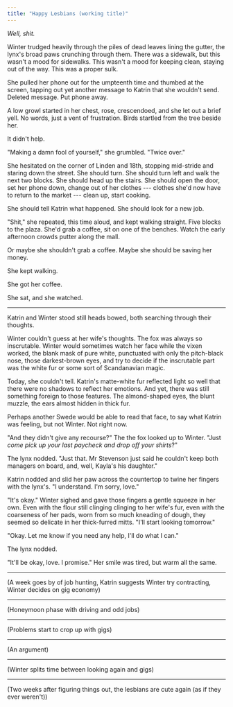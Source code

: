 ```yaml
---
title: "Happy Lesbians (working title)"
---
```


*Well, shit.*

Winter trudged heavily through the piles of dead leaves lining the gutter, the lynx's broad paws crunching through them. There was a sidewalk, but this wasn't a mood for sidewalks. This wasn't a mood for keeping clean, staying out of the way. This was a proper sulk.

She pulled her phone out for the umpteenth time and thumbed at the screen, tapping out yet another message to Katrin that she wouldn't send. Deleted message. Put phone away.

A low growl started in her chest, rose, crescendoed, and she let out a brief yell. No words, just a vent of frustration. Birds startled from the tree beside her.

It didn't help.

"Making a damn fool of yourself," she grumbled. "Twice over."

She hesitated on the corner of Linden and 18th, stopping mid-stride and staring down the street. She should turn. She should turn left and walk the next two blocks. She should head up the stairs. She should open the door, set her phone down, change out of her clothes --- clothes she'd now have to return to the market --- clean up, start cooking.

She should tell Katrin what happened. She should look for a new job.

"Shit," she repeated, this time aloud, and kept walking straight. Five blocks to the plaza. She'd grab a coffee, sit on one of the benches. Watch the early afternoon crowds putter along the mall.

Or maybe she shouldn't grab a coffee. Maybe she should be saving her money.

She kept walking.

She got her coffee.

She sat, and she watched.

-----

Katrin and Winter stood still heads bowed, both searching through their thoughts.

Winter couldn't guess at her wife's thoughts. The fox was always so inscrutable. Winter would sometimes watch her face while the vixen worked, the blank mask of pure white, punctuated with only the pitch-black nose, those darkest-brown eyes, and try to decide if the inscrutable part was the white fur or some sort of Scandanavian magic.

Today, she couldn't tell. Katrin's matte-white fur reflected light so well that there were no shadows to reflect her emotions. And yet, there was still something foreign to those features. The almond-shaped eyes, the blunt muzzle, the ears almost hidden in thick fur.

Perhaps another Swede would be able to read that face, to say what Katrin was feeling, but not Winter. Not right now.

"And they didn't give any recourse?" The the fox looked up to Winter. "Just *come pick up your last paycheck and drop off your shirts*?"

The lynx nodded. "Just that. Mr Stevenson just said he couldn't keep both managers on board, and, well, Kayla's his daughter."

Katrin nodded and slid her paw across the countertop to twine her fingers with the lynx's. "I understand. I'm sorry, love."

"It's okay." Winter sighed and gave those fingers a gentle squeeze in her own. Even with the flour still clinging clinging to her wife's fur, even with the coarseness of her pads, worn from so much kneading of dough, they seemed so delicate in her thick-furred mitts. "I'll start looking tomorrow."

"Okay. Let me know if you need any help, I'll do what I can."

The lynx nodded.

"It'll be okay, love. I promise." Her smile was tired, but warm all the same.

-----

(A week goes by of job hunting, Katrin suggests Winter try contracting, Winter decides on gig economy)

-----

(Honeymoon phase with driving and odd jobs)

-----

(Problems start to crop up with gigs)

-----

(An argument)

-----

(Winter splits time between looking again and gigs)

-----

(Two weeks after figuring things out, the lesbians are cute again (as if they ever weren't))

